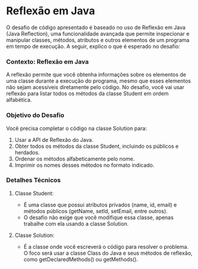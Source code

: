 # Reflexão em Java

O desafio de código apresentado é baseado no uso de Reflexão em Java (Java Reflection), uma funcionalidade avançada que permite inspecionar e manipular classes, métodos, atributos e outros elementos de um programa em tempo de execução. A seguir, explico o que é esperado no desafio:

### Contexto: Reflexão em Java
A reflexão permite que você obtenha informações sobre os elementos de uma classe durante a execução do programa, mesmo que esses elementos não sejam acessíveis diretamente pelo código. No desafio, você vai usar reflexão para listar todos os métodos da classe Student em ordem alfabética.

### Objetivo do Desafio
Você precisa completar o código na classe Solution para:
1. Usar a API de Reflexão do Java.
2. Obter todos os métodos da classe Student, incluindo os públicos e herdados.
3. Ordenar os métodos alfabeticamente pelo nome.
4. Imprimir os nomes desses métodos no formato indicado.

### Detalhes Técnicos
1. Classe Student:
   * É uma classe que possui atributos privados (name, id, email) e métodos públicos (getName, setId, setEmail, entre outros).
   * O desafio não exige que você modifique essa classe, apenas trabalhe com ela usando a classe Solution.
  
2. Classe Solution:
   * É a classe onde você escreverá o código para resolver o problema. O foco será usar a classe Class do Java e seus métodos de reflexão, como getDeclaredMethods() ou getMethods().

